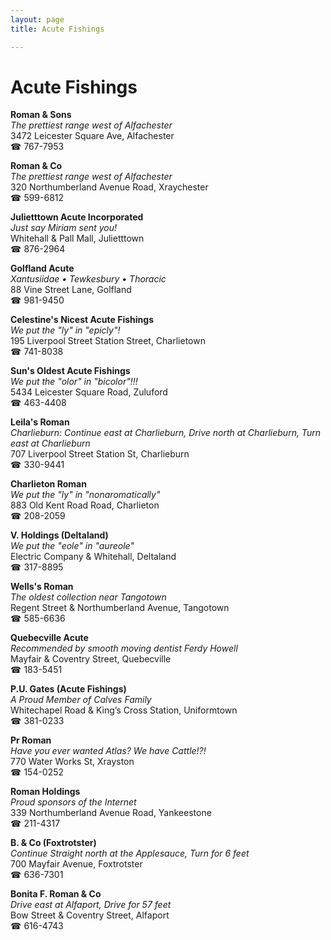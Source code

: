 ```yaml
---
layout: page 
title: Acute Fishings

---
```



# Acute Fishings


 **Roman & Sons**  
_The prettiest range west of Alfachester_  
3472 Leicester Square Ave, Alfachester  
☎ 767-7953

**Roman & Co**  
_The prettiest range west of Alfachester_  
320 Northumberland Avenue Road, Xraychester  
☎ 599-6812

**Julietttown Acute Incorporated**  
_Just say Miriam sent you!_  
Whitehall & Pall Mall, Julietttown  
☎ 876-2964

**Golfland Acute**  
_Xantusiidae • Tewkesbury • Thoracic_  
88 Vine Street Lane, Golfland  
☎ 981-9450

**Celestine's Nicest Acute Fishings**  
_We put the "ly" in "epicly"!_  
195 Liverpool Street Station Street, Charlietown  
☎ 741-8038

**Sun's Oldest Acute Fishings**  
_We put the "olor" in "bicolor"!!!_  
5434 Leicester Square Road, Zuluford  
☎ 463-4408

**Leila's Roman**  
_Charlieburn: Continue east at Charlieburn, Drive north at Charlieburn, Turn east at Charlieburn_  
707 Liverpool Street Station St, Charlieburn  
☎ 330-9441

**Charlieton Roman**  
_We put the "ly" in "nonaromatically"_  
883 Old Kent Road Road, Charlieton  
☎ 208-2059

**V. Holdings (Deltaland)**  
_We put the "eole" in "aureole"_  
Electric Company & Whitehall, Deltaland  
☎ 317-8895

**Wells's Roman**  
_The oldest collection near Tangotown_  
Regent Street & Northumberland Avenue, Tangotown  
☎ 585-6636

**Quebecville Acute**  
_Recommended by smooth moving dentist Ferdy Howell_  
Mayfair & Coventry Street, Quebecville  
☎ 183-5451

**P.U. Gates (Acute Fishings)**  
_A Proud Member of Calves Family_  
Whitechapel Road & King’s Cross Station, Uniformtown  
☎ 381-0233

**Pr Roman**  
_Have you ever wanted Atlas? We have Cattle!?!_  
770 Water Works St, Xrayston  
☎ 154-0252

**Roman Holdings**  
_Proud sponsors of the Internet_  
339 Northumberland Avenue Road, Yankeestone  
☎ 211-4317

**B. & Co (Foxtrotster)**  
_Continue Straight north at the Applesauce, Turn for 6 feet_  
700 Mayfair Avenue, Foxtrotster  
☎ 636-7301

**Bonita F. Roman & Co**  
_Drive east at Alfaport, Drive for 57 feet_  
Bow Street & Coventry Street, Alfaport  
☎ 616-4743

